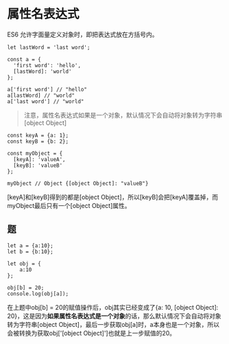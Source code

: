 # 属性名表达式
ES6 允许字面量定义对象时，即把表达式放在方括号内。
```
let lastWord = 'last word';

const a = {
  'first word': 'hello',
  [lastWord]: 'world'
};

a['first word'] // "hello"
a[lastWord] // "world"
a['last word'] // "world"
```
> 注意，属性名表达式如果是一个对象，默认情况下会自动将对象转为字符串[object Object]  

```
const keyA = {a: 1};
const keyB = {b: 2};

const myObject = {
  [keyA]: 'valueA',
  [keyB]: 'valueB'
};

myObject // Object {[object Object]: "valueB"}
```
[keyA]和[keyB]得到的都是[object Object]，所以[keyB]会把[keyA]覆盖掉，而myObject最后只有一个[object Object]属性。

## 题
```
let a = {a:10};
let b = {b:10};

let obj = {
    a:10
};

obj[b] = 20;
console.log(obj[a]);
```
在上题中obj[b] = 20的赋值操作后，obj其实已经变成了{a: 10, [object Object]: 20}，这是因为**如果属性名表达式是一个对象**的话，那么默认情况下会自动将对象转为字符串[object Object]，最后一步获取obj[a]时，a本身也是一个对象，所以会被转换为获取obj['[object Object]']也就是上一步赋值的20。